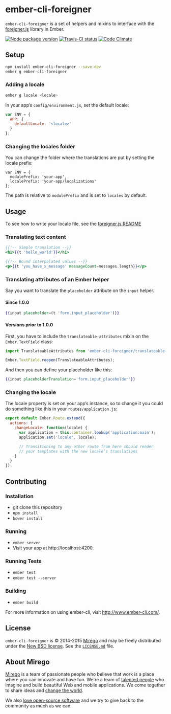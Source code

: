 # ember-cli-foreigner

`ember-cli-foreigner` is a set of helpers and mixins to interface with the [foreigner.js](https://github.com/mirego/foreigner.js) library in Ember.

[![Node package version](http://img.shields.io/npm/v/ember-cli-foreigner.svg)](http://img.shields.io/npm/v/ember-cli-foreigner.svg) [![Travis-CI status](http://img.shields.io/travis/mirego/ember-cli-foreigner.svg)](http://img.shields.io/travis/mirego/ember-cli-foreigner.svg) [![Code Climate](http://img.shields.io/codeclimate/github/mirego/ember-cli-foreigner.svg)](https://codeclimate.com/github/mirego/ember-cli-foreigner)

## Setup

```bash
npm install ember-cli-foreigner --save-dev
ember g ember-cli-foreigner
```

### Adding a locale

```bash
ember g locale <locale>
```

In your app’s `config/environment.js`, set the default locale:

```js
var ENV = {
  APP: {
    defaultLocale: '<locale>'
  }
};
```

### Changing the locales folder

You can change the folder where the translations are put by setting the locale prefix:

```
var ENV = {
  modulePrefix: 'your-app',
  localePrefix: 'your-app/localizations'
};
```

The path is relative to `modulePrefix` and is set to `locales` by default.

## Usage

To see how to write your locale file, see the [foreigner.js README](https://github.com/mirego/foreigner.js)

### Translating text content

```hbs
{{!-- Simple translation --}}
<h1>{{t 'hello_world'}}</h1>

{{!-- Bound interpolated values --}}
<p>{{t 'you_have_x_message' messageCount=messages.length}}</p>
```

### Translating attributes of an Ember helper

Say you want to translate the `placeholder` attribute on the `input` helper.

#### Since 1.0.0

```hbs
{{input placeholder=(t 'form.input_placeholder')}}
```

#### Versions prior to 1.0.0

First, you have to include the `translateable-attributes` mixin on the `Ember.TextField` class:

```js
import TranslateableAttributes from 'ember-cli-foreigner/translateable-attributes';

Ember.TextField.reopen(TranslateableAttributes);
```

And then you can define your placeholder like this:

```hbs
{{input placeholderTranslation='form.input_placeholder'}}
```

### Changing the locale

The locale property is set on your app’s instance, so to change it you could do something like this in your `routes/application.js`:

```js
export default Ember.Route.extend({
  actions: {
    changeLocale: function(locale) {
      var application = this.container.lookup('application:main');
      application.set('locale', locale);

      // Transitioning to any other route from here should render
      // your templates with the new locale’s translations
    }
  }
});
```

## Contributing

### Installation

- git clone this repository
- `npm install`
- `bower install`

### Running

- `ember server`
- Visit your app at http://localhost:4200.

### Running Tests

- `ember test`
- `ember test --server`

### Building

- `ember build`

For more information on using ember-cli, visit http://www.ember-cli.com/.

## License

`ember-cli-foreigner` is © 2014-2015 [Mirego](http://www.mirego.com) and may be freely distributed under the [New BSD license](http://opensource.org/licenses/BSD-3-Clause).
See the [`LICENSE.md`](https://github.com/mirego/ember-cli-foreigner/blob/master/LICENSE.md) file.

## About Mirego

[Mirego](http://mirego.com) is a team of passionate people who believe that work is a place where you can innovate and have fun. We're a team of [talented people](http://life.mirego.com) who imagine and build beautiful Web and mobile applications. We come together to share ideas and [change the world](http://mirego.org).

We also [love open-source software](http://open.mirego.com) and we try to give back to the community as much as we can.
